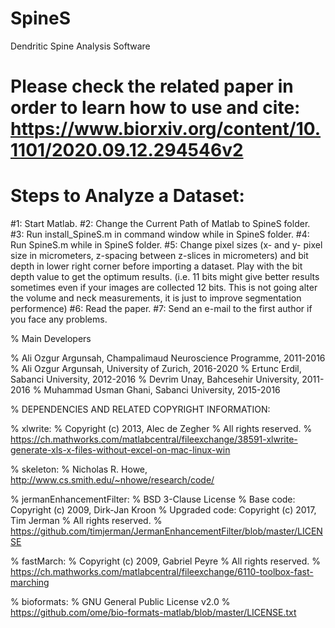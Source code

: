 # SpineS
Dendritic Spine Analysis Software

# Please check the related paper in order to learn how to use and cite: https://www.biorxiv.org/content/10.1101/2020.09.12.294546v2

# Steps to Analyze a Dataset:

#1: Start Matlab.
#2: Change the Current Path of Matlab to SpineS folder.
#3: Run install_SpineS.m in command window while in SpineS folder.
#4: Run SpineS.m  while in SpineS folder.
#5: Change pixel sizes (x- and y- pixel size in micrometers, z-spacing between z-slices in micrometers) and bit depth in lower right corner before importing a dataset. Play with the bit depth value to get the optimum results. (i.e. 11 bits might give better results sometimes even if your images are collected 12 bits. This is not going alter the volume and neck measurements, it is just to improve segmentation performence)
#6: Read the paper. 
#7: Send an e-mail to the first author if you face any problems.


% Main Developers

% Ali Ozgur Argunsah, Champalimaud Neuroscience Programme, 2011-2016
% Ali Ozgur Argunsah, University of Zurich, 2016-2020
% Ertunc Erdil, Sabanci University, 2012-2016
% Devrim Unay, Bahcesehir University, 2011-2016
% Muhammad Usman Ghani, Sabanci University, 2015-2016


% DEPENDENCIES AND RELATED COPYRIGHT INFORMATION:

% xlwrite:
% Copyright (c) 2013, Alec de Zegher
% All rights reserved.
% https://ch.mathworks.com/matlabcentral/fileexchange/38591-xlwrite-generate-xls-x-files-without-excel-on-mac-linux-win

% skeleton:
% Nicholas R. Howe, http://www.cs.smith.edu/~nhowe/research/code/

% jermanEnhancementFilter:
% BSD 3-Clause License
% Base code: Copyright (c) 2009, Dirk-Jan Kroon 
% Upgraded code: Copyright (c) 2017, Tim Jerman
% All rights reserved.
% https://github.com/timjerman/JermanEnhancementFilter/blob/master/LICENSE

% fastMarch:
% Copyright (c) 2009, Gabriel Peyre
% All rights reserved.
% https://ch.mathworks.com/matlabcentral/fileexchange/6110-toolbox-fast-marching

% bioformats:
% GNU General Public License v2.0
% https://github.com/ome/bio-formats-matlab/blob/master/LICENSE.txt
